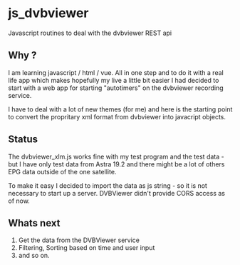 # js_dvbviewer
Javascript routines to deal with the dvbviewer REST api


## Why ?

I am learning javascript / html / vue. All in one step and to do it with a real life app which makes hopefully my live a little bit easier I had decided to start with a web app for starting "autotimers" on the dvbviewer recording service.

I have to deal with a lot of new themes (for me) and here is the starting point to convert the propritary xml format from dvbviewer into javacript objects.

## Status

The dvbviewer_xlm.js works fine with my test program and the test data - but I have only test data from Astra 19.2 and there might be a lot of others EPG data outside of the one satellite.

To make it easy I decided to import the data as js string - so it is not necessary to start up a server. DVBViewer didn't provide CORS access as of now.

## Whats next

1. Get the data from the DVBViewer service
2. Filtering, Sorting based on time and user input
3. and so on.
